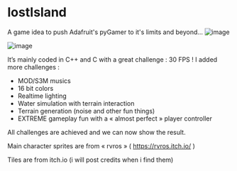 # lostIsland

A game idea to push Adafruit's pyGamer to it's limits and beyond...
![image](https://github.com/pigmin/lostIsland/assets/7916802/724ddac3-7775-4a12-a8f6-eab3030a5ea0)

![image](https://github.com/pigmin/lostIsland/assets/7916802/144e7e83-c1a3-430c-8df5-8bfcf57e23f9)


It’s mainly coded in C++ and C with a great challenge : 30 FPS !
I added more challenges :

* MOD/S3M musics
* 16 bit colors
* Realtime lighting
* Water simulation with terrain interaction
* Terrain generation (noise and other fun things)
* EXTREME gameplay fun with a « almost perfect » player controller

All challenges are achieved and we can now show the result.

Main character sprites are from « rvros » ( https://rvros.itch.io/ )

Tiles are from itch.io (i will post credits when i find them)
